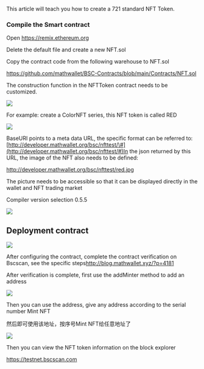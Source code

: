 This article will teach you how to create a 721 standard NFT Token.

### Compile the Smart contract

Open <https://remix.ethereum.org>

Delete the default file and create a new NFT.sol

Copy the contract code from the following warehouse to NFT.sol

<https://github.com/mathwallet/BSC-Contracts/blob/main/Contracts/NFT.sol>

The construction function in the NFTToken contract needs to be customized.

![](/nft_docs/images/A75F80920F150D40E6C638069B4DFAE2.png)

For example: create a ColorNFT series, this NFT token is called RED

![](/nft_docs/images/04842D63285FCCB78003DDA95686E6EE.png)

BaseURI points to a meta data URL, the specific format can be referred to: [http://developer.mathwallet.org/bsc/nfttest/\#](http://developer.mathwallet.org/bsc/nfttest/#)In the json returned by this URL, the image of the NFT also needs to be defined:

<http://developer.mathwallet.org/bsc/nfttest/red.jpg>

The picture needs to be accessible so that it can be displayed directly in the wallet and NFT trading market

Compiler version selection 0.5.5

![](/nft_docs/images/8A163F13CDCBADCFFBE7B99B3617D8DC.png)

## Deployment contract

![](/nft_docs/images/392931519305D956E16CCD5381956B70.png)

After configuring the contract, complete the contract verification on Bscscan, see the specific steps<http://blog.mathwallet.xyz/?p=4181>

After verification is complete, first use the addMinter method to add an address

![](/nft_docs/images/F6D37AD2E1CA6814149B3A4AFC8BBED8.png)

Then you can use the address, give any address according to the serial number Mint NFT

然后即可使用该地址，按序号Mint NFT给任意地址了

![](/nft_docs/images/57DD4F3EA05508C11356BB2A4BD9EE8D.png)

Then you can view the NFT token information on the block explorer

<https://testnet.bscscan.com>
